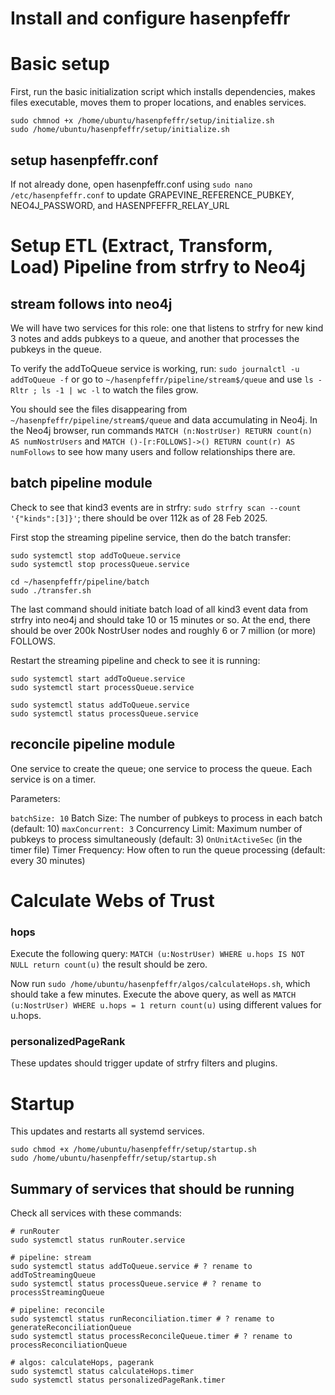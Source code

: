 Install and configure hasenpfeffr
=====

# Basic setup

First, run the basic initialization script which installs dependencies, makes files executable, moves them to proper locations, and enables services.

```
sudo chmnod +x /home/ubuntu/hasenpfeffr/setup/initialize.sh
sudo /home/ubuntu/hasenpfeffr/setup/initialize.sh
```

## setup hasenpfeffr.conf

If not already done, open hasenpfeffr.conf using `sudo nano /etc/hasenpfeffr.conf` to update GRAPEVINE_REFERENCE_PUBKEY, NEO4J_PASSWORD, and HASENPFEFFR_RELAY_URL

# Setup ETL (Extract, Transform, Load) Pipeline from strfry to Neo4j

## stream follows into neo4j

We will have two services for this role: one that listens to strfry for new kind 3 notes and adds pubkeys to a queue, and another that processes the pubkeys in the queue.

To verify the addToQueue service is working, run: `sudo journalctl -u addToQueue -f` or go to `~/hasenpfeffr/pipeline/stream$/queue` and use `ls -Rltr ; ls -1 | wc -l` to watch the files grow.

You should see the files disappearing from `~/hasenpfeffr/pipeline/stream$/queue` and data accumulating in Neo4j. In the Neo4j browser, run commands `MATCH (n:NostrUser) RETURN count(n) AS numNostrUsers` and `MATCH ()-[r:FOLLOWS]->() RETURN count(r) AS numFollows` to see how many users and follow relationships there are.

## batch pipeline module

Check to see that kind3 events are in strfry: `sudo strfry scan --count '{"kinds":[3]}'`; there should be over 112k as of 28 Feb 2025.

First stop the streaming pipeline service, then do the batch transfer:
```
sudo systemctl stop addToQueue.service
sudo systemctl stop processQueue.service

cd ~/hasenpfeffr/pipeline/batch
sudo ./transfer.sh
```

The last command should initiate batch load of all kind3 event data from strfry into neo4j and should take 10 or 15 minutes or so. At the end, there should be over 200k NostrUser nodes and roughly 6 or 7 million (or more) FOLLOWS.

Restart the streaming pipeline and check to see it is running:

```
sudo systemctl start addToQueue.service
sudo systemctl start processQueue.service

sudo systemctl status addToQueue.service
sudo systemctl status processQueue.service
```

## reconcile pipeline module

One service to create the queue; one service to process the queue. Each service is on a timer.

Parameters:

`batchSize: 10` Batch Size: The number of pubkeys to process in each batch (default: 10)
`maxConcurrent: 3` Concurrency Limit: Maximum number of pubkeys to process simultaneously (default: 3)
`OnUnitActiveSec` (in the timer file) Timer Frequency: How often to run the queue processing (default: every 30 minutes)

# Calculate Webs of Trust

### hops

Execute the following query: `MATCH (u:NostrUser) WHERE u.hops IS NOT NULL return count(u)` the result should be zero.

Now run `sudo /home/ubuntu/hasenpfeffr/algos/calculateHops.sh`, which should take a few minutes. Execute the above query, as well as `MATCH (u:NostrUser) WHERE u.hops = 1 return count(u)` using different values for u.hops.

### personalizedPageRank

These updates should trigger update of strfry filters and plugins.

# Startup

This updates and restarts all systemd services.

```
sudo chmod +x /home/ubuntu/hasenpfeffr/setup/startup.sh
sudo /home/ubuntu/hasenpfeffr/setup/startup.sh
```

## Summary of services that should be running

Check all services with these commands:

```
# runRouter
sudo systemctl status runRouter.service

# pipeline: stream
sudo systemctl status addToQueue.service # ? rename to addToStreamingQueue
sudo systemctl status processQueue.service # ? rename to processStreamingQueue

# pipeline: reconcile
sudo systemctl status runReconciliation.timer # ? rename to generateReconciliationQueue
sudo systemctl status processReconcileQueue.timer # ? rename to processReconciliationQueue

# algos: calculateHops, pagerank
sudo systemctl status calculateHops.timer
sudo systemctl status personalizedPageRank.timer
```
